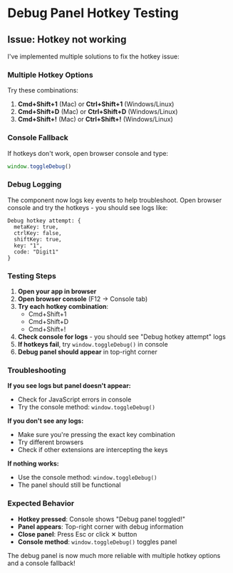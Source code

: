 # Debug Panel Hotkey Testing

## Issue: Hotkey not working

I've implemented multiple solutions to fix the hotkey issue:

### Multiple Hotkey Options

Try these combinations:

1. **Cmd+Shift+1** (Mac) or **Ctrl+Shift+1** (Windows/Linux)
2. **Cmd+Shift+D** (Mac) or **Ctrl+Shift+D** (Windows/Linux) 
3. **Cmd+Shift+!** (Mac) or **Ctrl+Shift+!** (Windows/Linux)

### Console Fallback

If hotkeys don't work, open browser console and type:
```javascript
window.toggleDebug()
```

### Debug Logging

The component now logs key events to help troubleshoot. Open browser console and try the hotkeys - you should see logs like:
```
Debug hotkey attempt: {
  metaKey: true,
  ctrlKey: false,
  shiftKey: true,
  key: "1",
  code: "Digit1"
}
```

### Testing Steps

1. **Open your app in browser**
2. **Open browser console** (F12 → Console tab)
3. **Try each hotkey combination**:
   - Cmd+Shift+1
   - Cmd+Shift+D  
   - Cmd+Shift+!
4. **Check console for logs** - you should see "Debug hotkey attempt" logs
5. **If hotkeys fail**, try `window.toggleDebug()` in console
6. **Debug panel should appear** in top-right corner

### Troubleshooting

**If you see logs but panel doesn't appear:**
- Check for JavaScript errors in console
- Try the console method: `window.toggleDebug()`

**If you don't see any logs:**
- Make sure you're pressing the exact key combination
- Try different browsers
- Check if other extensions are intercepting the keys

**If nothing works:**
- Use the console method: `window.toggleDebug()`
- The panel should still be functional

### Expected Behavior

- **Hotkey pressed**: Console shows "Debug panel toggled!"
- **Panel appears**: Top-right corner with debug information
- **Close panel**: Press Esc or click ✕ button
- **Console method**: `window.toggleDebug()` toggles panel

The debug panel is now much more reliable with multiple hotkey options and a console fallback!
